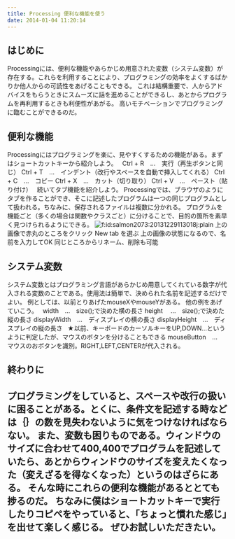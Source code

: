 ```yaml
---
title: Processing 便利な機能を使う
date: 2014-01-04 11:20:14
---
```


## はじめに
Processingには、便利な機能やあらかじめ用意された変数（システム変数）が存在する。これらを利用することにより、プログラミングの効率をよくするばかりか他人からの可読性をあげることもできる。
これは結構重要で、人からアドバイスをもらうときにスムーズに話を進めることができるし、あとからプログラムを再利用するときも利便性があがる。
高いモチベーションでプログラミングに臨むことができるのだ。
 
## 便利な機能
Processingにはプログラミングを楽に、見やすくするための機能がある。まずはショートカットキーから紹介しよう。
 
Ctrl + R　…　実行（再生ボタンと同じ）
Ctrl + T　…　インデント（改行やスペースを自動で挿入してくれる）
Ctrl + C　…　コピー
Ctrl + X　…　カット（切り取り）
Ctrl + V　…　ペースト（貼り付け）
 
続いてタブ機能を紹介しよう。
Processingでは、ブラウザのようにタブを作ることができ、そこに記述したプログラムは一つの同じプログラムとして扱われる。ちなみに、保存されるファイルは複数に分かれる。
プログラムを機能ごと（多くの場合は関数やクラスごと）に分けることで、目的の箇所を素早く見つけられるようにできる。
<span><img class="hatena-fotolife" title="f:id:salmon2073:20131229113018j:plain" src="https://cdn-ak.f.st-hatena.com/images/fotolife/s/salmon2073/20131229/20131229113018.jpg" alt="f:id:salmon2073:20131229113018j:plain" /></span>
上の画像で赤丸のところをクリック
New tab を選ぶ
上の画像の状態になるので、名前を入力してOK
同じところからリネーム、削除も可能
 
## システム変数
システム変数とはプログラミング言語があらかじめ用意してくれている数字が代入される変数のことである。使用法は簡単で、決められた名前を記述するだけでよい。
例としては、以前とりあげたmouseXやmouseYがある。
他の例をあげていこう。
 
width　…　size();で決めた横の長さ
height 　…　size();で決めた縦の長さ
displayWidth　…　ディスプレイの横の長さ
displayHeight　…　ディスプレイの縦の長さ
 
★以前、キーボードのカーソルキーをUP,DOWN…というように判定したが、マウスのボタンを分けることもできる
mouseButton　…　マウスのおボタンを識別。RIGHT,LEFT,CENTERが代入される。
 
## 終わりに
プログラミングをしていると、スペースや改行の扱いに困ることがある。とくに、条件文を記述する時などは｛｝の数を見失わないように気をつけなければならない。
また、変数も困りものである。ウィンドウのサイズに合わせて400,400でプログラムを記述していたら、あとからウィンドウのサイズを変えたくなった（変えざるを得なくなった）というのはざらにある。
そんな時にこれらの便利な機能があるととても捗るのだ。
ちなみに僕はショートカットキーで実行したりコピペをやっていると、「ちょっと慣れた感じ」を出せて楽しく感じる。
ぜひお試しいただきたい。
 
 
 
 
 
 
---

